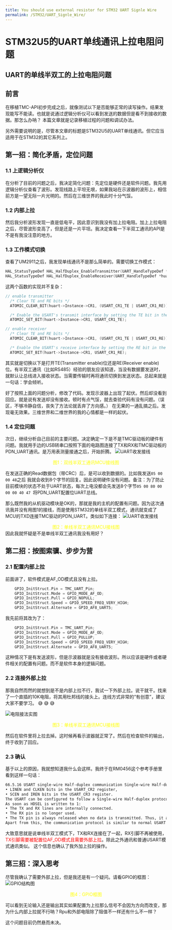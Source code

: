 ```yaml
---
title: You should use external resistor for STM32 UART Signle Wire
permalink: /STM32/UART_Signle_Wire/
---
```



# STM32U5的UART单线通讯上拉电阻问题
UART的单线半双工的上拉电阻问题
------------------------------

## 前言
在移植TMC-API初步完成之后，就像测试以下是否能够正常的读写操作。结果发现能写不能读。也就是说通过逻辑分析仪可以看到发送的数据但是看不到接收的数据。那怎么办呐？
本篇文章就是记录移植过程的问题和调试办法。

另外需要说明的是，尽管本文章的标题是STM32U5的UART单线通讯。但它应当适用于在STM32的其它系列上。

## 第一招：简化矛盾，定位问题
### 1.1 上逻辑分析仪
在分析了目前的问题之后，我决定简化问题：先定位是硬件还是软件问题。我先用逻辑分析仪查看了波形。发现线路上平坦无垠，如果我站在示波器的波形上，相信前方是一望无际一片光明的。然后在三维世界的我此时十分气馁。

### 1.2 内部上拉
然后我分析波形发现一直是低电平，因此意识到我没有加上拉电阻。加上上拉电阻之后，尽管波形变高了，但是还是一片平坦。我决定查看一下半双工通讯的API是不是有我没注意的地方。

### 1.3 工作模式切换
查看了UM2911之后，我发现单线通讯不是那么简单的。需要切换工作模式：
```c
HAL_StatusTypeDef HAL_HalfDuplex_EnableTransmitter(UART_HandleTypeDef *huart);
HAL_StatusTypeDef HAL_HalfDuplex_EnableReceiver(UART_HandleTypeDef *huart);
```
这两个函数的实现并不复杂：
```c
// enable transmitter
  /* Clear TE and RE bits */
  ATOMIC_CLEAR_BIT(huart->Instance->CR1, (USART_CR1_TE | USART_CR1_RE));

  /* Enable the USART's transmit interface by setting the TE bit in the USART CR1 register */
  ATOMIC_SET_BIT(huart->Instance->CR1, USART_CR1_TE);

// enable receiver
  /* Clear TE and RE bits */
  ATOMIC_CLEAR_BIT(huart->Instance->CR1, (USART_CR1_TE | USART_CR1_RE));

  /* Enable the USART's receive interface by setting the RE bit in the USART CR1 register */
  ATOMIC_SET_BIT(huart->Instance->CR1, USART_CR1_RE);

```
其实就是切换以下是打开TE(Transmitter enable)位还是RE(Receiver enable)位。有半双工通讯（比如RS485）经验的朋友应该知道，当没有数据要发送时，就默认让总线进入接收状态。当需要传输时再将通讯切换到发送状态。总起来就是一句话：学会倾听。

好了按照上面的问题分析，修改了代码。发现示波器上出现了起伏。然后却没看到回应。就是说有发送却没有接收。顿时有点气馁，就去查验代码有没有问题。（误区，不够冷静自信，丧失了方法论就丢弃了方向感。）
在无果的一通乱搞之后。发现毫无效果。三维世界和二维世界的我的心情都是一样的起伏。

### 1.4 定位问题
次日，继续分析自己目前的主要问题。决定确定一下是不是TMC驱动板的硬件有问题。我就用手边的USB转串口按照下面的电路图连接了TX和RX和TMC驱动板的PDN_UART通讯。是万用表测量接通之后，开始折腾。
![UART收发接线](img/双线接线图.png)

<center><font color = yellow>图1：双线半双工通讯MCU接线图</font></center>

在发送正确的Read数据包（带CRC）后，是可以收到数据的。比如我发送`05 00 00 48`之后
我就会收到8个字节的回复。因此说明硬件没有问题。备注：为了防止目前模块的状态不处于UART状态，每次上电没都会先发送8个字节`05 00 80 00 00 00 40 47 `将PDN_UART配置位UART总线。

那么既然我的从机驱动模块是OK的，那就是我的主机的配置有问题。因为这次通讯我并没有用图1的接线，而是使用STM32的单线半双工模式，通讯就变成了MCU的TXD连接TMC驱动的PDN_UART。类似如下连接：
![UART收发接线](img/单线接线图.png)

<center><font color = yellow>图2：单线半双工通讯MCU接线图</font></center>
因此我就怀疑是不是单线半双工通讯我没有用好？

## 第二招：按图索骥、步步为营
### 2.1 配置内部上拉
前面讲了，软件模式是AF_OD模式且没有上拉。
```c
    GPIO_InitStruct.Pin = TMC_UART_Pin;
    GPIO_InitStruct.Mode = GPIO_MODE_AF_OD;
    GPIO_InitStruct.Pull = GPIO_NOPULL;
    GPIO_InitStruct.Speed = GPIO_SPEED_FREQ_VERY_HIGH;
    GPIO_InitStruct.Alternate = GPIO_AF8_UART5;
```
我先前将其改为了：
```c
    GPIO_InitStruct.Pin = TMC_UART_Pin;
    GPIO_InitStruct.Mode = GPIO_MODE_AF_OD;
    GPIO_InitStruct.Pull = GPIO_PULLUP;
    GPIO_InitStruct.Speed = GPIO_SPEED_FREQ_VERY_HIGH;
    GPIO_InitStruct.Alternate = GPIO_AF8_UART5;
```

这种情况下是有发送波形，但是示波器就是没有接收波形。所以应该是硬件或者硬件相关的配置有问题。而不是软件本身的逻辑问题。

### 2.2 连接外部上拉
那我自然而然的就想到是不是内部上拉不行，我试一下外部上拉。说干就干。找来了一个直插的10K电阻，将其用杜邦线的接头上。连线方式非常的“有创意”，建议大家不要学习。 :sweat_smile: :sweat_smile: :sweat_smile: 

![电阻接法实图](img/测试实图.jpg)

<center><font color = yellow>图3：单线半双工通讯MCU接线图</font></center>

然后在软件里将上拉去掉。这时候再看示波器就正常了。然后在检查软件的输出，终于收到了回应。

### 2.3 确认
基于以上的原因，我就想知道我什么会这样。我终于在RM0456这个参考手册里看到这样一句话：

```txt
66.5.16 USART single-wire Half-duplex communication Single-wire Half-duplex mode is selected by setting the HDSEL bit in the USART_CR3 register. In this mode, the following bits must be kept cleared:
• LINEN and CLKEN bits in the USART_CR2 register,
• SCEN and IREN bits in the USART_CR3 register.
The USART can be configured to follow a Single-wire Half-duplex protocol where the TX and RX lines are internally connected. The selection between half- and Full-duplex communication is made with a control bit HDSEL in USART_CR3.
As soon as HDSEL is written to 1:
• The TX and RX lines are internally connected.
• The RX pin is no longer used.
• The TX pin is always released when no data is transmitted. Thus, it acts as a standard I/O in idle or in reception. It means that the I/O must be configured so that TX is configured as alternate function open-drain with an external pull-up.
Apart from this, the communication protocol is similar to normal USART mode. Any conflict on the line must be managed by software (for instance by using a centralized arbiter). In particular, the transmission is never blocked by hardware and continues as soon as data are written in the data register while the TE bit is set.
```

大致意思就是说单线半双工模式下，TX和RX连接在了一起，RX引脚不再被使用，<font color=red>TX引脚需要被配置位AF_OD模式且需要外部上拉</font>。除此之外通讯和普通USART模式通讯类似。
这个信息也确认了我外加上拉的操作。


## 第三招：深入思考
尽管我确认了需要外部上拉，但是我还是有一个疑问。请看GPIO的框图：
![GPIO结构图](img/GPIO框图.png)

<center><font color = yellow>图4：GPIO框图</font></center>

可以看到无论输入还是输出其实如果配置为上拉那么信号不会因为方向而改变，那为什么内部上拉就不行呐？Rpu和外部电阻除了阻值不一样还有什么不一样？

这个问题目前仍然悬而未决。
